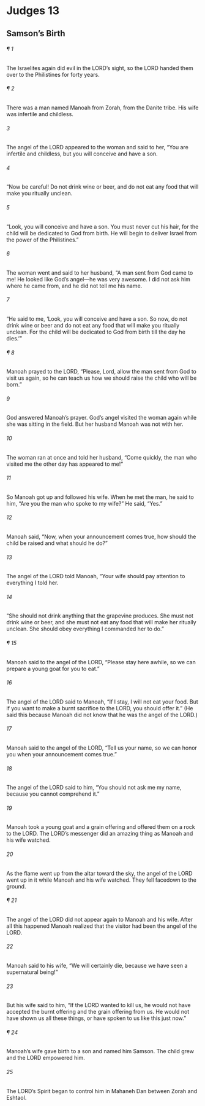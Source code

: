 # Judges 13
## Samson’s Birth
###### ¶ 1
The Israelites again did evil in the LORD’s sight, so the LORD handed them over to the Philistines for forty years.
###### ¶ 2
There was a man named Manoah from Zorah, from the Danite tribe. His wife was infertile and childless.
###### 3
The angel of the LORD appeared to the woman and said to her, “You are infertile and childless, but you will conceive and have a son.
###### 4
“Now be careful! Do not drink wine or beer, and do not eat any food that will make you ritually unclean.
###### 5
“Look, you will conceive and have a son. You must never cut his hair, for the child will be dedicated to God from birth. He will begin to deliver Israel from the power of the Philistines.”
###### 6
The woman went and said to her husband, “A man sent from God came to me! He looked like God’s angel—he was very awesome. I did not ask him where he came from, and he did not tell me his name.
###### 7
“He said to me, ‘Look, you will conceive and have a son. So now, do not drink wine or beer and do not eat any food that will make you ritually unclean. For the child will be dedicated to God from birth till the day he dies.’”
###### ¶ 8
Manoah prayed to the LORD, “Please, Lord, allow the man sent from God to visit us again, so he can teach us how we should raise the child who will be born.”
###### 9
God answered Manoah’s prayer. God’s angel visited the woman again while she was sitting in the field. But her husband Manoah was not with her.
###### 10
The woman ran at once and told her husband, “Come quickly, the man who visited me the other day has appeared to me!”
###### 11
So Manoah got up and followed his wife. When he met the man, he said to him, “Are you the man who spoke to my wife?” He said, “Yes.”
###### 12
Manoah said, “Now, when your announcement comes true, how should the child be raised and what should he do?”
###### 13
The angel of the LORD told Manoah, “Your wife should pay attention to everything I told her.
###### 14
“She should not drink anything that the grapevine produces. She must not drink wine or beer, and she must not eat any food that will make her ritually unclean. She should obey everything I commanded her to do.”
###### ¶ 15
Manoah said to the angel of the LORD, “Please stay here awhile, so we can prepare a young goat for you to eat.”
###### 16
The angel of the LORD said to Manoah, “If I stay, I will not eat your food. But if you want to make a burnt sacrifice to the LORD, you should offer it.” (He said this because Manoah did not know that he was the angel of the LORD.)
###### 17
Manoah said to the angel of the LORD, “Tell us your name, so we can honor you when your announcement comes true.”
###### 18
The angel of the LORD said to him, “You should not ask me my name, because you cannot comprehend it.”
###### 19
Manoah took a young goat and a grain offering and offered them on a rock to the LORD. The LORD’s messenger did an amazing thing as Manoah and his wife watched.
###### 20
As the flame went up from the altar toward the sky, the angel of the LORD went up in it while Manoah and his wife watched. They fell facedown to the ground.
###### ¶ 21
The angel of the LORD did not appear again to Manoah and his wife. After all this happened Manoah realized that the visitor had been the angel of the LORD.
###### 22
Manoah said to his wife, “We will certainly die, because we have seen a supernatural being!”
###### 23
But his wife said to him, “If the LORD wanted to kill us, he would not have accepted the burnt offering and the grain offering from us. He would not have shown us all these things, or have spoken to us like this just now.”
###### ¶ 24
Manoah’s wife gave birth to a son and named him Samson. The child grew and the LORD empowered him.
###### 25
The LORD’s Spirit began to control him in Mahaneh Dan between Zorah and Eshtaol.
